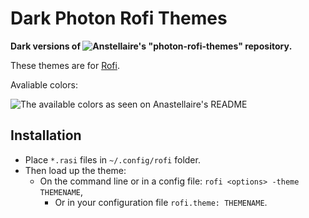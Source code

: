 # Dark Photon Rofi Themes

**Dark versions of ![Anstellaire's "photon-rofi-themes" repository](https://github.com/anstellaire/photon-rofi-themes).**

These themes are for [Rofi](https://github.com/DaveDavenport/rofi).

Avaliable colors:

![The available colors as seen on Anastellaire's README](https://raw.githubusercontent.com/anstellaire/photon-rofi-themes/screenshots/screenshots/colors.png)

## Installation

- Place `*.rasi` files in `~/.config/rofi` folder. 
- Then load up the theme:
    - On the command line or in a config file: `rofi <options> -theme THEMENAME`,
	    - Or in your configuration file `rofi.theme: THEMENAME`.


